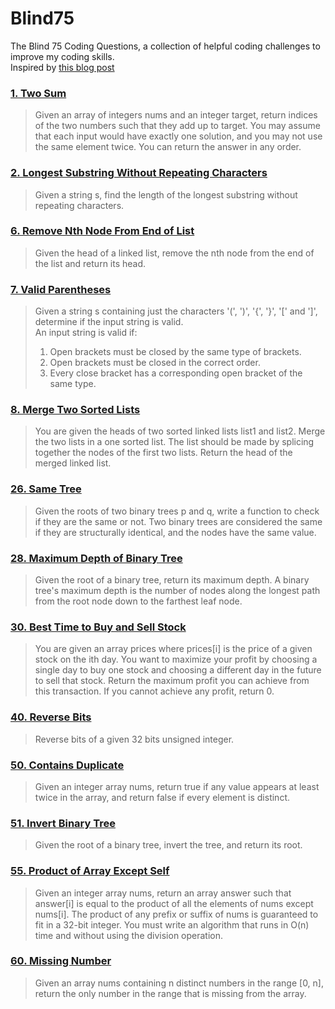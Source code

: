 # Blind75
The Blind 75 Coding Questions, a collection of helpful coding challenges to improve my coding skills.<br>
Inspired by [this blog post](https://www.teamblind.com/post/New-Year-Gift---Curated-List-of-Top-100-LeetCode-Questions-to-Save-Your-Time-OaM1orEU)

### [1. Two Sum](https://github.com/Luisgutw/Blind75/blob/main/Code/TwoSum.java)
>Given an array of integers nums and an integer target, return indices of the two numbers such that they add up to target.
You may assume that each input would have exactly one solution, and you may not use the same element twice.
You can return the answer in any order.

### [2. Longest Substring Without Repeating Characters](https://github.com/Luisgutw/Blind75/blob/main/Code/LongestSubstring.java)
>Given a string s, find the length of the longest substring without repeating characters.

### [6. Remove Nth Node From End of List](https://github.com/Luisgutw/Blind75/blob/main/Code/RemoveNthNode.java)
>Given the head of a linked list, remove the nth node from the end of the list and return its head.

### [7. Valid Parentheses](https://github.com/Luisgutw/Blind75/blob/main/Code/ValidParantheses.java)
>Given a string s containing just the characters '(', ')', '{', '}', '[' and ']', determine if the input string is valid.<br>
>An input string is valid if:<br>
>1. Open brackets must be closed by the same type of brackets.<br>
>2. Open brackets must be closed in the correct order.<br>
>3. Every close bracket has a corresponding open bracket of the same type.

### [8. Merge Two Sorted Lists](https://github.com/Luisgutw/Blind75/blob/main/Code/MergeTwoLists.java)
>You are given the heads of two sorted linked lists list1 and list2.
Merge the two lists in a one sorted list. The list should be made by splicing together the nodes of the first two lists.
Return the head of the merged linked list.

### [26. Same Tree](https://github.com/Luisgutw/Blind75/blob/main/Code/SameTree.java)
>Given the roots of two binary trees p and q, write a function to check if they are the same or not.
Two binary trees are considered the same if they are structurally identical, and the nodes have the same value.

### [28. Maximum Depth of Binary Tree](https://github.com/Luisgutw/Blind75/blob/main/Code/MaximumDepthOfBinaryTree.java)
>Given the root of a binary tree, return its maximum depth.
A binary tree's maximum depth is the number of nodes along the longest path from the root node down to the farthest leaf node.

### [30. Best Time to Buy and Sell Stock](https://github.com/Luisgutw/Blind75/blob/main/Code/BuySellStock.java)
>You are given an array prices where prices[i] is the price of a given stock on the ith day.
You want to maximize your profit by choosing a single day to buy one stock and choosing a different day in the future to sell that stock.
Return the maximum profit you can achieve from this transaction. If you cannot achieve any profit, return 0.

### [40. Reverse Bits](https://github.com/Luisgutw/Blind75/blob/main/Code/ReverseBits.java)
>Reverse bits of a given 32 bits unsigned integer.

### [50. Contains Duplicate](https://github.com/Luisgutw/Blind75/blob/main/Code/ContainsDuplicate.java)
>Given an integer array nums, return true if any value appears at least twice in the array, and return false if every element is distinct.

### [51. Invert Binary Tree](https://github.com/Luisgutw/Blind75/blob/main/Code/InvertBinaryTree.java)
>Given the root of a binary tree, invert the tree, and return its root.

### [55. Product of Array Except Self](https://github.com/Luisgutw/Blind75/blob/main/Code/ProductArrayExceptSelf.java)
>Given an integer array nums, return an array answer such that answer[i] is equal to the product of all the elements of nums except nums[i].
The product of any prefix or suffix of nums is guaranteed to fit in a 32-bit integer.
You must write an algorithm that runs in O(n) time and without using the division operation.

### [60. Missing Number](https://github.com/Luisgutw/Blind75/blob/main/Code/MissingNumber.java)
>Given an array nums containing n distinct numbers in the range [0, n], return the only number in the range that is missing from the array.
